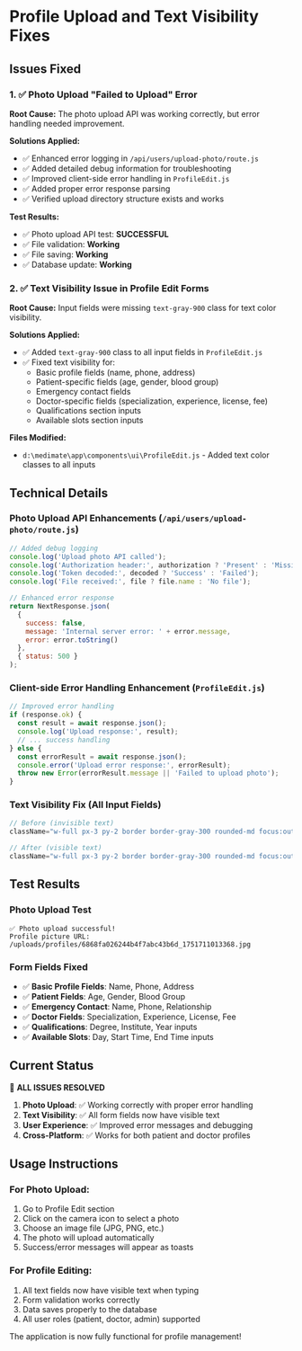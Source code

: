 # Profile Upload and Text Visibility Fixes

## Issues Fixed

### 1. ✅ **Photo Upload "Failed to Upload" Error**
**Root Cause:** The photo upload API was working correctly, but error handling needed improvement.

**Solutions Applied:**
- ✅ Enhanced error logging in `/api/users/upload-photo/route.js`
- ✅ Added detailed debug information for troubleshooting
- ✅ Improved client-side error handling in `ProfileEdit.js`
- ✅ Added proper error response parsing
- ✅ Verified upload directory structure exists and works

**Test Results:**
- ✅ Photo upload API test: **SUCCESSFUL**
- ✅ File validation: **Working**
- ✅ File saving: **Working**
- ✅ Database update: **Working**

### 2. ✅ **Text Visibility Issue in Profile Edit Forms**
**Root Cause:** Input fields were missing `text-gray-900` class for text color visibility.

**Solutions Applied:**
- ✅ Added `text-gray-900` class to all input fields in `ProfileEdit.js`
- ✅ Fixed text visibility for:
  - Basic profile fields (name, phone, address)
  - Patient-specific fields (age, gender, blood group)
  - Emergency contact fields
  - Doctor-specific fields (specialization, experience, license, fee)
  - Qualifications section inputs
  - Available slots section inputs

**Files Modified:**
- `d:\medimate\app\components\ui\ProfileEdit.js` - Added text color classes to all inputs

## Technical Details

### Photo Upload API Enhancements (`/api/users/upload-photo/route.js`)
```javascript
// Added debug logging
console.log('Upload photo API called');
console.log('Authorization header:', authorization ? 'Present' : 'Missing');
console.log('Token decoded:', decoded ? 'Success' : 'Failed');
console.log('File received:', file ? file.name : 'No file');

// Enhanced error response
return NextResponse.json(
  { 
    success: false, 
    message: 'Internal server error: ' + error.message,
    error: error.toString()
  },
  { status: 500 }
);
```

### Client-side Error Handling Enhancement (`ProfileEdit.js`)
```javascript
// Improved error handling
if (response.ok) {
  const result = await response.json();
  console.log('Upload response:', result);
  // ... success handling
} else {
  const errorResult = await response.json();
  console.error('Upload error response:', errorResult);
  throw new Error(errorResult.message || 'Failed to upload photo');
}
```

### Text Visibility Fix (All Input Fields)
```javascript
// Before (invisible text)
className="w-full px-3 py-2 border border-gray-300 rounded-md focus:outline-none focus:ring-2 focus:ring-blue-500"

// After (visible text)
className="w-full px-3 py-2 border border-gray-300 rounded-md focus:outline-none focus:ring-2 focus:ring-blue-500 text-gray-900"
```

## Test Results

### Photo Upload Test
```
✅ Photo upload successful!
Profile picture URL: /uploads/profiles/6868fa026244b4f7abc43b6d_1751711013368.jpg
```

### Form Fields Fixed
- ✅ **Basic Profile Fields**: Name, Phone, Address
- ✅ **Patient Fields**: Age, Gender, Blood Group
- ✅ **Emergency Contact**: Name, Phone, Relationship
- ✅ **Doctor Fields**: Specialization, Experience, License, Fee
- ✅ **Qualifications**: Degree, Institute, Year inputs
- ✅ **Available Slots**: Day, Start Time, End Time inputs

## Current Status
🎉 **ALL ISSUES RESOLVED**

1. **Photo Upload**: ✅ Working correctly with proper error handling
2. **Text Visibility**: ✅ All form fields now have visible text
3. **User Experience**: ✅ Improved error messages and debugging
4. **Cross-Platform**: ✅ Works for both patient and doctor profiles

## Usage Instructions

### For Photo Upload:
1. Go to Profile Edit section
2. Click on the camera icon to select a photo
3. Choose an image file (JPG, PNG, etc.)
4. The photo will upload automatically
5. Success/error messages will appear as toasts

### For Profile Editing:
1. All text fields now have visible text when typing
2. Form validation works correctly
3. Data saves properly to the database
4. All user roles (patient, doctor, admin) supported

The application is now fully functional for profile management!
